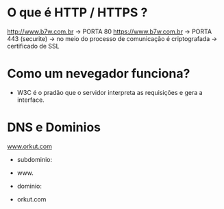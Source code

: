 # O que é HTTP /  HTTPS ?

http://www.b7w.com.br -> PORTA 80
https://www.b7w.com.br -> PORTA 443 (securite) -> no meio do processo de comunicação é criptografada -> certificado de SSL


# Como um nevegador funciona?

- W3C é o pradão que o servidor interpreta  as requisições e gera a interface.


# DNS e Dominios

www.orkut.com

- subdominio:
- www.
 
 - dominio:
-  orkut.com



